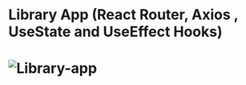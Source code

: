 <h1>Library App (React Router, Axios , UseState and UseEffect Hooks)<h1>

![Library-app](https://user-images.githubusercontent.com/96315482/211551441-908737e3-81a3-453d-b688-fb1ac8d7f9d2.gif)
